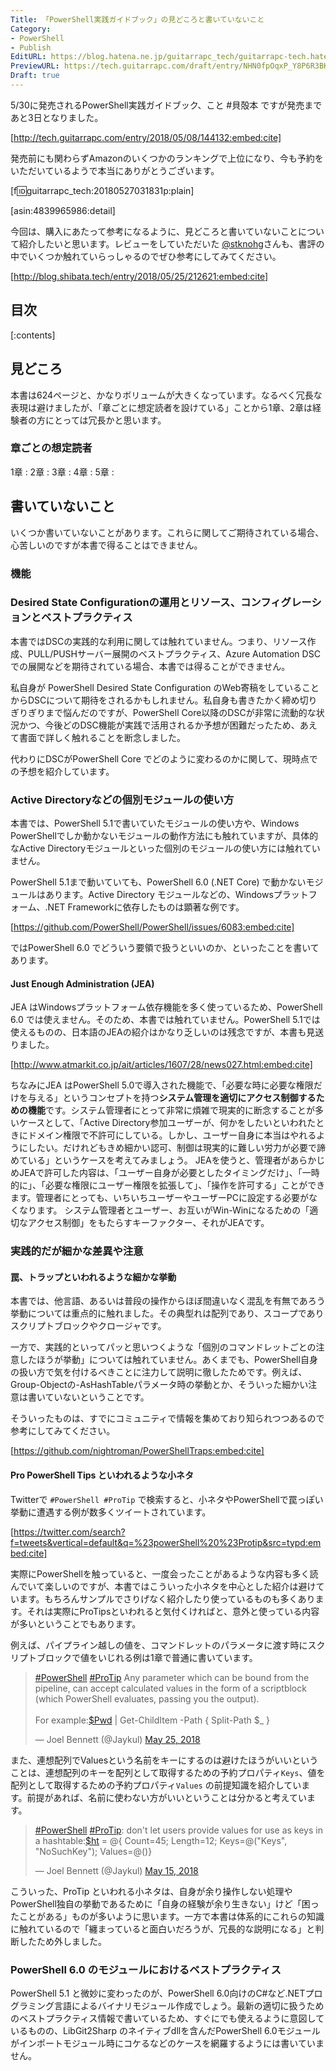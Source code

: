 ```yaml
---
Title: 「PowerShell実践ガイドブック」の見どころと書いていないこと
Category:
- PowerShell
- Publish
EditURL: https://blog.hatena.ne.jp/guitarrapc_tech/guitarrapc-tech.hatenablog.com/atom/entry/17391345971648284313
PreviewURL: https://tech.guitarrapc.com/draft/entry/NHN0fpOqxP_Y8P6R3BKxzyv0cU8
Draft: true
---
```


5/30に発売されるPowerShell実践ガイドブック、こと #貝殻本 ですが発売まであと3日となりました。

[http://tech.guitarrapc.com/entry/2018/05/08/144132:embed:cite]

発売前にも関わらずAmazonのいくつかのランキングで上位になり、今も予約をいただいているようで本当にありがとうございます。

[f:id:guitarrapc_tech:20180527031831p:plain]

[asin:4839965986:detail]

今回は、購入にあたって参考になるように、見どころと書いていないことについて紹介したいと思います。レビューをしていただいた [@stknohg](https://twitter.com/stknohg)さんも、書評の中でいくつか触れていらっしゃるのでぜひ参考にしてみてください。

[http://blog.shibata.tech/entry/2018/05/25/212621:embed:cite]

<!-- more -->

## 目次

[:contents]

## 見どころ

本書は624ページと、かなりボリュームが大きくなっています。なるべく冗長な表現は避けましたが、「章ごとに想定読者を設けている」ことから1章、2章は経験者の方にとっては冗長かと思います。

### 章ごとの想定読者

1章 : 
2章 : 
3章 : 
4章 : 
5章 : 




## 書いていないこと

いくつか書いていないことがあります。これらに関してご期待されている場合、心苦しいのですが本書で得ることはできません。

### 機能

### Desired State Configurationの運用とリソース、コンフィグレーションとベストプラクティス

本書ではDSCの実践的な利用に関しては触れていません。つまり、リソース作成、PULL/PUSHサーバー展開のベストプラクティス、Azure Automation DSCでの展開などを期待されている場合、本書では得ることができません。

私自身が PowerShell Desired State Configuration のWeb寄稿をしていることからDSCについて期待をされるかもしれません。私自身も書きたかく締め切りぎりぎりまで悩んだのですが、PowerShell Core以降のDSCが非常に流動的な状況かつ、今後どのDSC機能が実践で活用されるか予想が困難だったため、あえて書面で詳しく触れることを断念しました。

代わりにDSCがPowerShell Core でどのように変わるのかに関して、現時点での予想を紹介しています。

### Active Directoryなどの個別モジュールの使い方

本書では、PowerShell 5.1で書いていたモジュールの使い方や、Windows PowerShellでしか動かないモジュールの動作方法にも触れていますが、具体的なActive Directoryモジュールといった個別のモジュールの使い方には触れていません。

PowerShell 5.1まで動いていても、PowerShell 6.0 (.NET Core) で動かないモジュールはあります。Active Directory モジュールなどの、Windowsプラットフォーム、.NET Frameworkに依存したものは顕著な例です。

[https://github.com/PowerShell/PowerShell/issues/6083:embed:cite]

ではPowerShell 6.0 でどういう要領で扱うといいのか、といったことを書いてあります。

#### Just Enough Administration (JEA)

JEA はWindowsプラットフォーム依存機能を多く使っているため、PowerShell 6.0 では使えません。そのため、本書では触れていません。PowerShell 5.1では使えるものの、日本語のJEAの紹介はかなり乏しいのは残念ですが、本書も見送りました。

[http://www.atmarkit.co.jp/ait/articles/1607/28/news027.html:embed:cite]

ちなみにJEA はPowerShell 5.0で導入された機能で、「必要な時に必要な権限だけを与える」というコンセプトを持つ**システム管理を適切にアクセス制御するための機能**です。システム管理者にとって非常に煩雑で現実的に断念することが多いケースとして、「Active Directory参加ユーザーが、何かをしたいといわれたときにドメイン権限で不許可にしている。しかし、ユーザー自身に本当はやれるようにしたい。だけれどもきめ細かい認可、制御は現実的に難しい労力が必要で諦めている」というケースを考えてみましょう。
JEAを使うと、管理者があらかじめJEAで許可した内容は、「ユーザー自身が必要としたタイミングだけ」、「一時的に」、「必要な権限にユーザー権限を拡張して」、「操作を許可する」ことができます。管理者にとっても、いちいちユーザーやユーザーPCに設定する必要がなくなります。
システム管理者とユーザー、お互いがWin-Winになるための「適切なアクセス制御」をもたらすキーファクター、それがJEAです。

### 実践的だが細かな差異や注意

#### 罠、トラップといわれるような細かな挙動

本書では、他言語、あるいは普段の操作からほぼ間違いなく混乱を有無であろう挙動については重点的に触れました。その典型れは配列であり、スコープでありスクリプトブロックやクロージャです。

一方で、実践的といってパッと思いつくような「個別のコマンドレットごとの注意したほうが挙動」については触れていません。あくまでも、PowerShell自身の扱い方で気を付けるべきことに注力して説明に徹したためです。例えば、Group-Objectの-AsHashTableパラメータ時の挙動とか、そういった細かい注意は書いていないということです。

そういったものは、すでにコミュニティで情報を集めており知られつつあるので参考にしてみてください。

[https://github.com/nightroman/PowerShellTraps:embed:cite]

#### Pro PowerShell Tips といわれるような小ネタ

Twitterで `#PowerShell #ProTip` で検索すると、小ネタやPowerShellで罠っぽい挙動に遭遇する例が数多くツイートされています。

[https://twitter.com/search?f=tweets&vertical=default&q=%23powerShell%20%23Protip&src=typd:embed:cite]

実際にPowerShellを触っていると、一度会ったことがあるような内容も多く読んでいて楽しいのですが、本書ではこういった小ネタを中心とした紹介は避けています。もちろんサンプルでさりげなく紹介したり使っているものも多くあります。それは実際にProTipsといわれると気付くければと、意外と使っている内容が多いということでもあります。

例えば、パイプライン越しの値を、コマンドレットのパラメータに渡す時にスクリプトブロックで値をいじれる例は1章で普通に書いています。

<blockquote class="twitter-tweet" data-lang="en"><p lang="en" dir="ltr"><a href="https://twitter.com/hashtag/PowerShell?src=hash&amp;ref_src=twsrc%5Etfw">#PowerShell</a> <a href="https://twitter.com/hashtag/ProTip?src=hash&amp;ref_src=twsrc%5Etfw">#ProTip</a> Any parameter which can be bound from the pipeline, can accept calculated values in the form of a scriptblock (which PowerShell evaluates, passing you the output).<br><br>For example:<a href="https://twitter.com/search?q=%24Pwd&amp;src=ctag&amp;ref_src=twsrc%5Etfw">$Pwd</a> | Get-ChildItem -Path { Split-Path $_ }</p>&mdash; Joel Bennett (@Jaykul) <a href="https://twitter.com/Jaykul/status/999852304777011200?ref_src=twsrc%5Etfw">May 25, 2018</a></blockquote>
<script async src="https://platform.twitter.com/widgets.js" charset="utf-8"></script>

また、連想配列でValuesという名前をキーにするのは避けたほうがいいということは、連想配列のキーを配列として取得するための予約プロパティ`Keys`、値を配列として取得するための予約プロパティ`Values` の前提知識を紹介しています。前提があれば、名前に使わない方がいいということは分かると考えています。

<blockquote class="twitter-tweet" data-lang="en"><p lang="en" dir="ltr"><a href="https://twitter.com/hashtag/PowerShell?src=hash&amp;ref_src=twsrc%5Etfw">#PowerShell</a> <a href="https://twitter.com/hashtag/ProTip?src=hash&amp;ref_src=twsrc%5Etfw">#ProTip</a>: don&#39;t let users provide values for use as keys in a hashtable:<a href="https://twitter.com/search?q=%24ht&amp;src=ctag&amp;ref_src=twsrc%5Etfw">$ht</a> = @{ Count=45; Length=12; Keys=@(&quot;Keys&quot;, &quot;NoSuchKey&quot;); Values=@()}</p>&mdash; Joel Bennett (@Jaykul) <a href="https://twitter.com/Jaykul/status/996487239235522560?ref_src=twsrc%5Etfw">May 15, 2018</a></blockquote>
<script async src="https://platform.twitter.com/widgets.js" charset="utf-8"></script>

こういった、ProTip といわれる小ネタは、自身が余り操作しない処理やPowerShell独自の挙動であるために「自身の経験が余り生きない」けど「困ったことがある」ものが多いように思います。一方で本書は体系的にこれらの知識に触れているので「纏まっていると面白いだろうが、冗長的な説明になる」と判断したため外しました。

### PowerShell 6.0 のモジュールにおけるベストプラクティス

PowerShell 5.1 と微妙に変わったのが、PowerShell 6.0向けのC#など.NETプログラミング言語によるバイナリモジュール作成でしょう。最新の適切に扱うためのベストプラクティス情報で書いているため、すぐにでも使えるように意図しているものの、LibGit2Sharp のネイティブdllを含んだPowerShell 6.0モジュールがインポートモジュール時にコケるなどのケースを網羅するようには書いていません。

